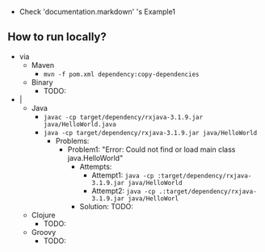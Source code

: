 * Check 'documentation.markdown' 's Example1

## How to run locally?
* via
  * Maven
    * `mvn -f pom.xml dependency:copy-dependencies`
  * Binary
    * TODO:
* |
  * Java
    * `javac -cp target/dependency/rxjava-3.1.9.jar java/HelloWorld.java`
    * `java -cp target/dependency/rxjava-3.1.9.jar java/HelloWorld `
      * Problems:
        * Problem1: "Error: Could not find or load main class java.HelloWorld"
          * Attempts:
            * Attempt1: `java -cp :target/dependency/rxjava-3.1.9.jar java/HelloWorld`
            * Attempt2: `java -cp .:target/dependency/rxjava-3.1.9.jar java/HelloWorl`
          * Solution: TODO:
  * Clojure
    * TODO:
  * Groovy
    * TODO: